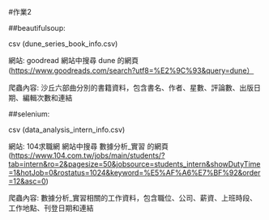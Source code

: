 #作業2

##beautifulsoup: 

csv (dune_series_book_info.csv)

網站: goodread 網站中搜尋 dune 的網頁
(https://www.goodreads.com/search?utf8=%E2%9C%93&query=dune）

爬蟲內容: 沙丘六部曲分別的書籍資料，包含書名、作者、星數、評論數、出版日期、編輯次數和連結


##selenium: 

csv (data_analysis_intern_info.csv)

網站: 104求職網 網站中搜尋 數據分析_實習 的網頁
(https://www.104.com.tw/jobs/main/students/?tab=intern&ro=2&pagesize=50&jobsource=students_intern&showDutyTime=1&hotJob=0&rostatus=1024&keyword=%E5%AF%A6%E7%BF%92&order=12&asc=0)

爬蟲內容: 數據分析_實習相關的工作資料，包含職位、公司、薪資、上班時段、工作地點、刊登日期和連結
